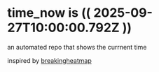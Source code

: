 # time_now is (( 2025-09-27T10:00:00.792Z ))

an automated repo that shows the currnent time

inspired by [breakingheatmap](https://github.com/breakingheatmap/breakingheatmap)